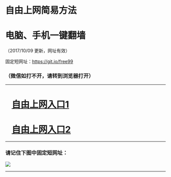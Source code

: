 ﻿# 自由上网简易方法

# 电脑、手机一键翻墙

（2017/10/09 更新，网址有效）

固定短网址：https://git.io/free99

### （微信如打不开，请转到浏览器打开）


***





# &nbsp;&nbsp; <a href="http://ft1420623059.fwq-tz-1001.info/fwqtz01.html?t=100900121673 " target="_blank">自由上网入口1</a>
# &nbsp;&nbsp; <a href="http://ft470811837.fwq-tz-1002.info/fwqtz02.html?t=100900120039 " target="_blank">自由上网入口2</a>
***

### 请记住下图中固定短网址：

<img src="https://s3-us-west-2.amazonaws.com/fwq-1001/yjfq-20170905okok.png" /> 


***

